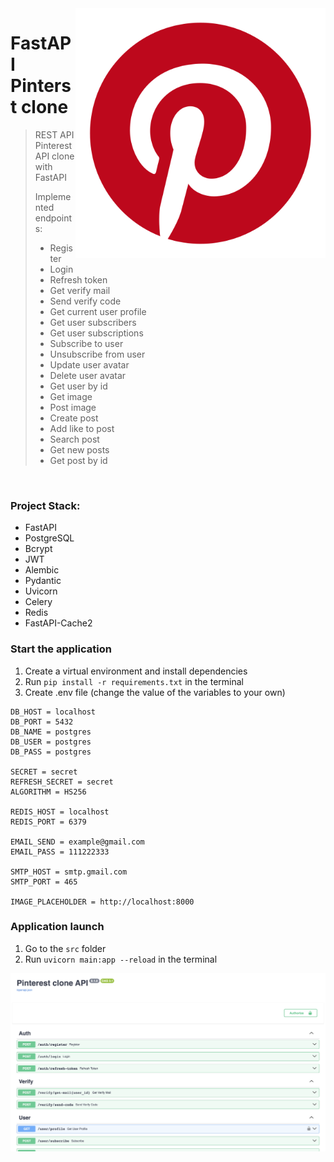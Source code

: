 <img src="https://github.com/BORDVIZ/FastAPI-Pinterest-clone/blob/main/static/Pinterest-logo.png" alt="" height="400" align="right">

# FastAPI Pinterst clone

> REST API Pinterest API clone with FastAPI 
>
> Implemented endpoints:
> - Register 
> - Login
> - Refresh token 
> - Get verify mail
> - Send verify code
> - Get current user profile
> - Get user subscribers
> - Get user subscriptions
> - Subscribe to user
> - Unsubscribe from user
> - Update user avatar
> - Delete user avatar
> - Get user by id
> - Get image
> - Post image
> - Create post
> - Add like to post
> - Search post
> - Get new posts
> - Get post by id

<br clear="right">

### Project Stack: 
 - FastAPI
 - PostgreSQL
 - Bcrypt
 - JWT
 - Alembic
 - Pydantic
 - Uvicorn
 - Celery
 - Redis
 - FastAPI-Cache2

### Start the application
1. Create a virtual environment and install dependencies
2. Run `pip install -r requirements.txt` in the terminal
3. Create .env file (change the value of the variables to your own)
```
DB_HOST = localhost
DB_PORT = 5432
DB_NAME = postgres
DB_USER = postgres
DB_PASS = postgres

SECRET = secret
REFRESH_SECRET = secret
ALGORITHM = HS256

REDIS_HOST = localhost
REDIS_PORT = 6379

EMAIL_SEND = example@gmail.com 
EMAIL_PASS = 111222333

SMTP_HOST = smtp.gmail.com
SMTP_PORT = 465

IMAGE_PLACEHOLDER = http://localhost:8000
```

### Application launch
1. Go to the `src` folder
2. Run `uvicorn main:app --reload` in the terminal

<img src="https://github.com/BORDVIZ/FastAPI-Pinterest-clone/blob/main/static/swagger.png" alt="">
